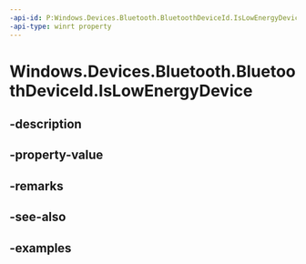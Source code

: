 ```yaml
---
-api-id: P:Windows.Devices.Bluetooth.BluetoothDeviceId.IsLowEnergyDevice
-api-type: winrt property
---
```


<!-- Property syntax.
public bool IsLowEnergyDevice { get; }
-->

# Windows.Devices.Bluetooth.BluetoothDeviceId.IsLowEnergyDevice

## -description

## -property-value

## -remarks

## -see-also

## -examples

